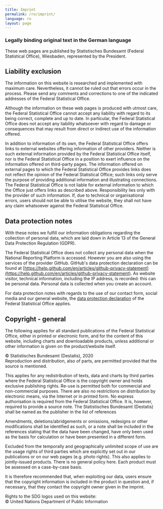 ```yaml
---
title: Imprint
permalink: /ro/imprint/
language: ro
layout: page
---
```


### Legally binding original text in the German language

These web pages are published by Statistisches Bundesamt (Federal Statistical Office), Wiesbaden, represented by the President.

## Liability exclusion

The information on this website is researched and implemented with maximum care. Nevertheless, it cannot be ruled out that errors occur in the process. Please send any comments and corrections to one of the indicated addresses of the Federal Statistical Office.

Although the information on these web pages is produced with utmost care, the Federal Statistical Office cannot accept any liability with regard to its being correct, complete and up to date. In particular, the Federal Statistical Office does not accept any liability whatsoever with regard to damage or consequences that may result from direct or indirect use of the information offered.

In addition to information of its own, the Federal Statistical Office offers links to external websites offering information of other providers. Neither is such external information provided by the Federal Statistical Office itself, nor is the Federal Statistical Office in a position to exert influence on the information offered on third-party pages. The information offered on external pages to which the Federal Statistical Office provides links does not reflect the opinion of the Federal Statistical Office; such links only serve the purpose of providing additional information and illustrating connections. The Federal Statistical Office is not liable for external information to which the Office just offers links as described above. Responsibility lies only with the provider of such information. If, due to technical or organisational errors, users should not be able to utilise the website, they shall not have any claim whatsoever against the Federal Statistical Office.

## Data protection notes

With these notes we fulfill our information obligations regarding the collection of personal data, which are laid down in Article 13 of the General Data Protection Regulation (GDPR).

The Federal Statistical Office does not collect any personal data when the National Reporting Platform is accessed. However you are also using the services of the provider GitHub. GitHub's data protection declaration can be found at [https://help.github.com/en/articles/github-privacy-statement](https://help.github.com/en/articles/github-privacy-statement). As website visitor, technical information, including the IP address, is recorded: this can be personal data. Personal data is collected when you create an account.

For data protection notes with regards to the use of our contact form, social media and our general website, the [data protection declaration](https://www.destatis.de/EN/Service/PrivacyPolicy/privacypolicy_node.html) of the Federal Statistical Office applies.

## Copyright - general

The following applies for all standard publications of the Federal Statistical Office, either in printed or electronic form, and for the content of this website, including charts and downloadable products, unless additional or other information is given on the product/website itself.

© Statistisches Bundesamt (Destatis), 2020 <br>
Reproduction and distribution, also of parts, are permitted provided that the source is mentioned.

This applies for any redistribution of texts, data and charts by third parties where the Federal Statistical Office is the copyright owner and holds exclusive publishing rights. Re-use is permitted both for commercial and non-commercial purposes. There are also no restrictions on distribution by electronic means, via the Internet or in printed form. No express authorisation is required from the Federal Statistical Office. It is, however, required to provide a source note. The Statistisches Bundesamt (Destatis) shall be named as the publisher in the list of references

Amendments, deletions/abridgements or omissions, redesigns or other modifications shall be identified as such, or a note shall be included in the references stating that the data have been changed, have only been used as the basis for calculation or have been presented in a different form.

Excluded from the temporally and geographically unlimited scope of use are the usage rights of third parties which are explicitly set out in our publications or on our web pages (e.g. photo rights). This also applies to jointly-issued products. There is no general policy here. Each product must be assessed on a case-by-case basis.

It is therefore recommended that, when exploiting our data, users ensure that the copyright information is included in the product in question and, if necessary, that they contact the copyright owner given in the imprint.

Rights to the SDG logos used on this website:<br>
© United Nations Department of Public Information
